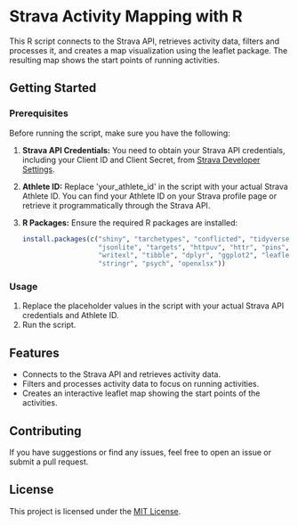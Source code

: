 # Strava Activity Mapping with R

This R script connects to the Strava API, retrieves activity data, filters and processes it, and creates a map visualization using the leaflet package. The resulting map shows the start points of running activities.


## Getting Started

### Prerequisites

Before running the script, make sure you have the following:

1. **Strava API Credentials:** You need to obtain your Strava API credentials, including your Client ID and Client Secret, from [Strava Developer Settings](https://www.strava.com/settings/api).

2. **Athlete ID:** Replace 'your_athlete_id' in the script with your actual Strava Athlete ID. You can find your Athlete ID on your Strava profile page or retrieve it programmatically through the Strava API.

3. **R Packages:** Ensure the required R packages are installed:

    ```R
    install.packages(c("shiny", "tarchetypes", "conflicted", "tidyverse", "lubridate", 
                       "jsonlite", "targets", "httpuv", "httr", "pins", "fs", "readr", 
                       "writexl", "tibble", "dplyr", "ggplot2", "leaflet", "htmlwidgets", 
                       "stringr", "psych", "openxlsx"))
    ```

### Usage

1. Replace the placeholder values in the script with your actual Strava API credentials and Athlete ID.
2. Run the script.

## Features

- Connects to the Strava API and retrieves activity data.
- Filters and processes activity data to focus on running activities.
- Creates an interactive leaflet map showing the start points of the activities.

## Contributing

If you have suggestions or find any issues, feel free to open an issue or submit a pull request.

## License

This project is licensed under the [MIT License](LICENSE.md).


